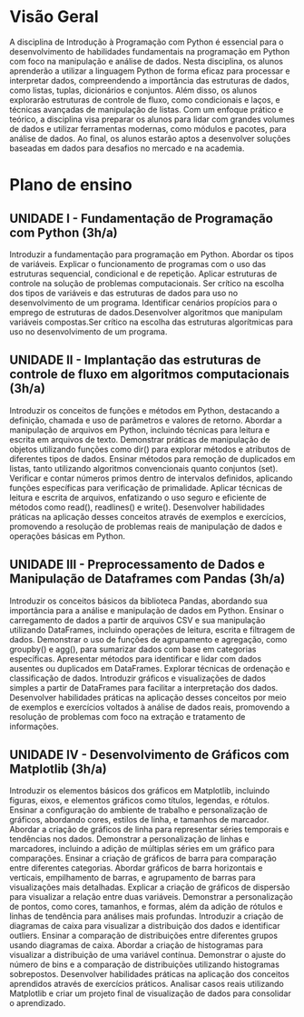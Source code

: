 # Visão Geral

A disciplina de Introdução à Programação com Python é essencial para o desenvolvimento de habilidades fundamentais na programação em Python com foco na manipulação e análise de dados. Nesta disciplina, os alunos aprenderão a utilizar a linguagem Python de forma eficaz para processar e interpretar dados, compreendendo a importância das estruturas de dados, como listas, tuplas, dicionários e conjuntos. Além disso, os alunos explorarão estruturas de controle de fluxo, como condicionais e laços, e técnicas avançadas de manipulação de listas. Com um enfoque prático e teórico, a disciplina visa preparar os alunos para lidar com grandes volumes de dados e utilizar ferramentas modernas, como módulos e pacotes, para análise de dados. Ao final, os alunos estarão aptos a desenvolver soluções baseadas em dados para desafios no mercado e na academia.

# Plano de ensino

## UNIDADE I - Fundamentação de Programação com Python (3h/a)
Introduzir a fundamentação para programação em Python. Abordar os tipos de variáveis. Explicar o funcionamento de programas com o uso das estruturas sequencial, condicional e de repetição. Aplicar estruturas de controle na solução de problemas computacionais. Ser crítico na escolha dos tipos de variáveis e das estruturas de dados para uso no desenvolvimento de um programa. Identificar cenários propícios para o emprego de estruturas de dados.Desenvolver algoritmos que manipulam variáveis compostas.Ser crítico na escolha das estruturas algorítmicas para uso no desenvolvimento de um programa.

## UNIDADE II - Implantação das estruturas de controle de fluxo em algoritmos computacionais (3h/a)
Introduzir os conceitos de funções e métodos em Python, destacando a definição, chamada e uso de parâmetros e valores de retorno. Abordar a manipulação de arquivos em Python, incluindo técnicas para leitura e escrita em arquivos de texto. Demonstrar práticas de manipulação de objetos utilizando funções como dir() para explorar métodos e atributos de diferentes tipos de dados. Ensinar métodos para remoção de duplicados em listas, tanto utilizando algoritmos convencionais quanto conjuntos (set). Verificar e contar números primos dentro de intervalos definidos, aplicando funções específicas para verificação de primalidade. Aplicar técnicas de leitura e escrita de arquivos, enfatizando o uso seguro e eficiente de métodos como read(), readlines() e write(). Desenvolver habilidades práticas na aplicação desses conceitos através de exemplos e exercícios, promovendo a resolução de problemas reais de manipulação de dados e operações básicas em Python.

## UNIDADE III - Preprocessamento de Dados e Manipulação de Dataframes com Pandas (3h/a)
Introduzir os conceitos básicos da biblioteca Pandas, abordando sua importância para a análise e manipulação de dados em Python. Ensinar o carregamento de dados a partir de arquivos CSV e sua manipulação utilizando DataFrames, incluindo operações de leitura, escrita e filtragem de dados. Demonstrar o uso de funções de agrupamento e agregação, como groupby() e agg(), para sumarizar dados com base em categorias específicas. Apresentar métodos para identificar e lidar com dados ausentes ou duplicados em DataFrames. Explorar técnicas de ordenação e classificação de dados. Introduzir gráficos e visualizações de dados simples a partir de DataFrames para facilitar a interpretação dos dados. Desenvolver habilidades práticas na aplicação desses conceitos por meio de exemplos e exercícios voltados à análise de dados reais, promovendo a resolução de problemas com foco na extração e tratamento de informações. ​

## UNIDADE IV - Desenvolvimento de Gráficos com Matplotlib (3h/a)
Introduzir os elementos básicos dos gráficos em Matplotlib, incluindo figuras, eixos, e elementos gráficos como títulos, legendas, e rótulos. Ensinar a configuração do ambiente de trabalho e personalização de gráficos, abordando cores, estilos de linha, e tamanhos de marcador. Abordar a criação de gráficos de linha para representar séries temporais e tendências nos dados. Demonstrar a personalização de linhas e marcadores, incluindo a adição de múltiplas séries em um gráfico para comparações. Ensinar a criação de gráficos de barra para comparação entre diferentes categorias. Abordar gráficos de barra horizontais e verticais, empilhamento de barras, e agrupamento de barras para visualizações mais detalhadas. Explicar a criação de gráficos de dispersão para visualizar a relação entre duas variáveis. Demonstrar a personalização de pontos, como cores, tamanhos, e formas, além da adição de rótulos e linhas de tendência para análises mais profundas. Introduzir a criação de diagramas de caixa para visualizar a distribuição dos dados e identificar outliers. Ensinar a comparação de distribuições entre diferentes grupos usando diagramas de caixa. Abordar a criação de histogramas para visualizar a distribuição de uma variável contínua. Demonstrar o ajuste do número de bins e a comparação de distribuições utilizando histogramas sobrepostos. Desenvolver habilidades práticas na aplicação dos conceitos aprendidos através de exercícios práticos. Analisar casos reais utilizando Matplotlib e criar um projeto final de visualização de dados para consolidar o aprendizado.
